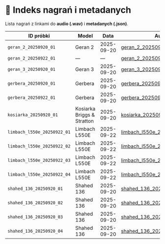 # 📑 Indeks nagrań i metadanych

Lista nagrań z linkami do **audio (.wav)** i **metadanych (.json)**.

| ID próbki | Model | Data | Audio | Rozmiar | Metadane |
|---|---|---|---|---:|---|
| `geran_2_20250920_01` | Geran 2 | 2025-09-20 | [geran_2_20250920_01.wav](../samples/geran_2_20250920_01.wav) | 1.2 M | [geran_2_20250920_01.json](geran_2_20250920_01.json) |
| `geran_2_20250922_01` | — | — | [geran_2_20250922_01.wav](../samples/geran_2_20250922_01.wav) | 2 B | — |
| `geran_3_20250920_01` | Geran 3 | 2025-09-20 | [geran_3_20250920_01.wav](../samples/geran_3_20250920_01.wav) | 1.0 M | [geran_3_20250920_01.json](geran_3_20250920_01.json) |
| `gerbera_20250920_01` | Gerbera | 2025-09-20 | [gerbera_20250920_01.wav](../samples/gerbera_20250920_01.wav) | 5.4 M | [gerbera_20250920_01.json](gerbera_20250920_01.json) |
| `gerbera_20250922_01` | Gerbera | 2025-09-20 | [gerbera_20250922_01.wav](../samples/gerbera_20250922_01.wav) | 610.9 K | [gerbera_20250922_01.json](gerbera_20250922_01.json) |
| `kosiarka_20250920_01` | Kosiarka Briggs & Stratton | 2025-09-20 | [kosiarka_20250920_01.wav](../samples/kosiarka_20250920_01.wav) | 2.2 M | [kosiarka_20250920_01.json](kosiarka_20250920_01.json) |
| `limbach_l550e_20250922_01` | Limbach L550E | 2025-09-22 | [limbach_l550e_20250922_01.wav](../samples/limbach_l550e_20250922_01.wav) | 24.7 M | [limbach_l550e_20250922_01.json](limbach_l550e_20250922_01.json) |
| `limbach_l550e_20250922_02` | Limbach L550E | 2025-09-22 | [limbach_l550e_20250922_02.wav](../samples/limbach_l550e_20250922_02.wav) | 24.8 M | [limbach_l550e_20250922_02.json](limbach_l550e_20250922_02.json) |
| `limbach_l550e_20250922_03` | Limbach L550E | 2025-09-22 | [limbach_l550e_20250922_03.wav](../samples/limbach_l550e_20250922_03.wav) | 24.3 M | [limbach_l550e_20250922_03.json](limbach_l550e_20250922_03.json) |
| `limbach_l550e_20250922_04` | Limbach L550E | 2025-09-22 | [limbach_l550e_20250922_04.wav](../samples/limbach_l550e_20250922_04.wav) | 4.2 M | [limbach_l550e_20250922_04.json](limbach_l550e_20250922_04.json) |
| `shahed_136_20250920_01` | Shahed 136 | 2025-09-20 | [shahed_136_20250920_01.wav](../samples/shahed_136_20250920_01.wav) | 1.4 M | [shahed_136_20250920_01.json](shahed_136_20250920_01.json) |
| `shahed_136_20250920_02` | Shahed 136 | 2025-09-20 | [shahed_136_20250920_02.wav](../samples/shahed_136_20250920_02.wav) | 2.5 M | [shahed_136_20250920_02.json](shahed_136_20250920_02.json) |
| `shahed_136_20250920_03` | Shahed 136 | 2025-09-20 | [shahed_136_20250920_03.wav](../samples/shahed_136_20250920_03.wav) | 2.5 M | [shahed_136_20250920_03.json](shahed_136_20250920_03.json) |
| `shahed_136_20250920_04` | Shahed 136 | 2025-09-20 | [shahed_136_20250920_04.wav](../samples/shahed_136_20250920_04.wav) | 3.3 M | [shahed_136_20250920_04.json](shahed_136_20250920_04.json) |
